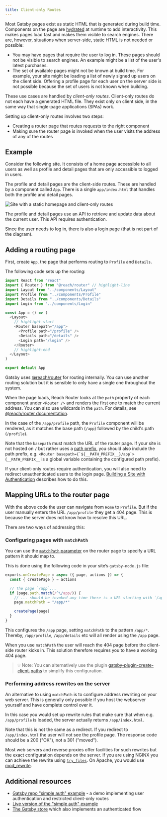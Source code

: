 ```yaml
---
title: Client-only Routes
---
```


Most Gatsby pages exist as static HTML that is generated during build time. Components on the page are [hydrated](/docs/react-hydration/) at runtime to add interactivity. This makes pages load fast and makes them visible to search engines. There are, however, situations when server-side, static HTML is not needed or possible:

- You may have pages that require the user to log in. These pages should not be visible to search engines. An example might be a list of the user's latest purchases.
- The set of available pages might not be known at build time. For example, your site might be loading a list of newly signed up users on the client side. Offering a profile page for each user on the server side is not possible because the set of users is not known when building.

These use cases are handled by _client-only routes_. Client-only routes do not each have a generated HTML file. They exist only on client side, in the same way that single-page applications (SPAs) work.

Setting up client-only routes involves two steps:

- Creating a router page that routes requests to the right component
- Making sure the router page is invoked when the user visits the address of any of the routes

## Example

Consider the following site. It consists of a home page accessible to all users as well as profile and detail pages that are only accessible to logged in users.

The profile and detail pages are the client-side routes. These are handled by a component called `App`. There is a single `app/index.html` that handles both the profile and detail pages.

![Site with a static homepage and client-only routes](./images/client-only-routes.png)

The profile and detail pages use an API to retrieve and update data about the current user. This API requires authentication.

Since the user needs to log in, there is also a login page (that is not part of the diagram).

## Adding a routing page

First, create `App`, the page that performs routing to `Profile` and `Details`.

The following code sets up the routing:

```jsx:title=src/pages/app.js
import React from "react"
import { Router } from "@reach/router" // highlight-line
import Layout from "../components/Layout"
import Profile from "../components/Profile"
import Details from "../components/Details"
import Login from "../components/Login"

const App = () => (
  <Layout>
    // highlight-start
    <Router basepath="/app">
      <Profile path="/profile" />
      <Details path="/details" />
      <Login path="/login" />
    </Router>
    // highlight-end
  </Layout>
)

export default App
```

Gatsby uses [@reach/router](https://reach.tech/router/) for routing internally. You can use another routing solution but it is sensible to only have a single one throughout the system.

When the page loads, Reach Router looks at the `path` property of each component under `<Router />` and renders the first one to match the current address. You can also use wildcards in the `path`. For details, see [@reach/router documentation](https://reach.tech/router/api/Router).

In the case of the `/app/profile` path, the `Profile` component will be rendered, as it matches the base path (`/app`) followed by the child's path (`/profile`).

Note that the `basepath` must match the URL of the router page. If your site is not hosted on `/` but rather uses a [path prefix](/docs/path-prefix/), you should also include the path prefix, e.g. `` <Router basepath={`${__PATH_PREFIX__}/app`> `` (`__PATH_PREFIX__` is a global variable containing the configured path prefix).

If your client-only routes require authentication, you will also need to redirect unauthenticated users to the login page. [Building a Site with Authentication](/docs/building-a-site-with-authentication) describes how to do this.

## Mapping URLs to the router page

With the above code the user can navigate from `Home` to `Profile`. But if the user manually enters the URL `/app/profile` they get a 404 page. This is because the server does not know how to resolve this URL.

There are two ways of addressing this:

### Configuring pages with `matchPath`

You can use the [`matchPath` parameter](/docs/gatsby-internals-terminology/#matchpath) on the router page to specify a URL pattern it should map to.

This is done using the following code in your site’s `gatsby-node.js` file:

```javascript:title=gatsby-node.js
exports.onCreatePage = async ({ page, actions }) => {
  const { createPage } = actions

  // The page `/app`...
  if (page.path.match(/^\/app/)) {
    // ... should be invoked any time there is a URL starting with `/app/`
    page.matchPath = "/app/*"

    createPage(page)
  }
}
```

This configures the `/app` page, setting `matchPath` to the pattern `/app/*`. Thereby, `/app/profile`, `/app/details` etc will all render using the `/app` page.

When you use `matchPath` the user will reach the 404 page before the client-side router kicks in. This solution therefore requires you to have a working 404 page.

> 💡 Note: You can alternatively use the plugin [gatsby-plugin-create-client-paths](/packages/gatsby-plugin-create-client-paths/) to simplify this configuration.

### Performing address rewrites on the server

An alternative to using `matchPath` is to configure address rewriting on your web server. This is generally only possible if you host the webserver yourself and have complete control over it.

In this case you would set up rewrite rules that make sure that when e.g. `/app/profile` is loaded, the server actually returns `/app/index.html`.

Note that this is not the same as a redirect. If you redirect to `/app/index.html` the user will not see the profile page.
The response code should be a 200 ("OK"), not a 301 ("moved").

Most web servers and reverse proxies offer facilities for such rewrites but the exact configuration depends on the server. If you are using NGINX you can achieve the rewrite using [`try_files`](https://docs.nginx.com/nginx/admin-guide/web-server/serving-static-content/#trying-several-options). On Apache, you would use [mod_rewrite](https://httpd.apache.org/docs/current/mod/mod_rewrite.html).

## Additional resources

- [Gatsby repo "simple auth" example](https://github.com/gatsbyjs/gatsby/blob/master/examples/simple-auth/) - a demo implementing user authentication and restricted client-only routes
- [Live version of the "simple auth" example](https://simple-auth.netlify.app/)
- [The Gatsby store](https://github.com/gatsbyjs/store.gatsbyjs.org) which also implements an authenticated flow
